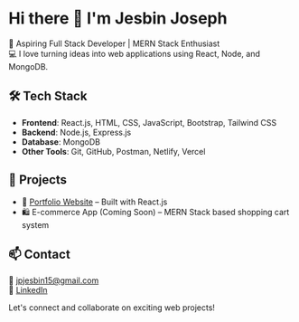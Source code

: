 # Hi there 👋 I'm Jesbin Joseph

🚀 Aspiring Full Stack Developer | MERN Stack Enthusiast  
💻 I love turning ideas into web applications using React, Node, and MongoDB.

## 🛠️ Tech Stack
- **Frontend**: React.js, HTML, CSS, JavaScript, Bootstrap, Tailwind CSS  
- **Backend**: Node.js, Express.js  
- **Database**: MongoDB  
- **Other Tools**: Git, GitHub, Postman, Netlify, Vercel

## 🔨 Projects
- 💼 [Portfolio Website](https://github.com/jesbinjoseph1/portfolio) – Built with React.js
- 🛍️ E-commerce App (Coming Soon) – MERN Stack based shopping cart system

## 📫 Contact
📧 jpjesbin15@gmail.com  
🔗 [LinkedIn](https://www.linkedin.com/in/jesbin-joseph-42b822270)

Let's connect and collaborate on exciting web projects!

